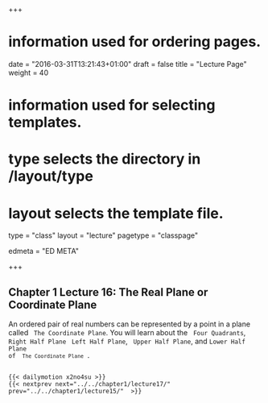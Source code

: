 +++
# information used for ordering pages.
date = "2016-03-31T13:21:43+01:00"
draft = false
title = "Lecture Page"
weight = 40

# information used for selecting templates.
# type selects the directory in /layout/type
# layout selects the template file.

type   = "class"
layout = "lecture"
pagetype = "classpage"





edmeta = "ED META"

+++
## Chapter 1 Lecture 16: The Real Plane or Coordinate Plane
<p class="lead">
An ordered pair of real numbers can be represented by a point in a plane called
<code> The Coordinate Plane</code>.
You will learn about the <code> Four Quadrants</code>, <code> Right Half Plane </code>
<code>Left Half Plane</code>, <code> Upper Half Plane</code>, and <code>Lower Half Plane</codd>
of <code> The Coordinate Plane </code>.  
</p>
{{< dailymotion x2no4su >}}
{{< nextprev next="../../chapter1/lecture17/"     prev="../../chapter1/lecture15/"  >}}
